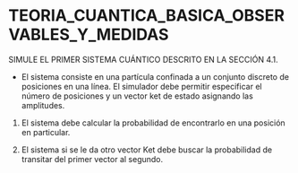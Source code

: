 # TEORIA_CUANTICA_BASICA_OBSERVABLES_Y_MEDIDAS
SIMULE EL PRIMER SISTEMA CUÁNTICO DESCRITO EN LA SECCIÓN 4.1.

* El sistema consiste en una partícula confinada a un conjunto discreto de posiciones en una línea. El simulador debe permitir especificar el número de posiciones y un vector ket de estado asignando las amplitudes.

1. El sistema debe calcular la probabilidad de encontrarlo en una posición en particular.

2. El sistema si se le da otro vector Ket debe buscar la probabilidad de transitar del primer vector al segundo.


